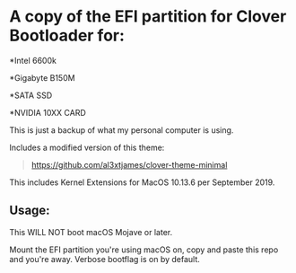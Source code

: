# A copy of the EFI partition for Clover Bootloader for:


*Intel 6600k

*Gigabyte B150M

*SATA SSD

*NVIDIA 10XX CARD


This is just a backup of what my personal computer is using.

Includes a modified version of this theme:

> https://github.com/al3xtjames/clover-theme-minimal


This includes Kernel Extensions for MacOS 10.13.6 per September 2019.

## Usage:

This WILL NOT boot macOS Mojave or later.

Mount the EFI partition you're using macOS on, copy and paste this repo and you're away. 
Verbose bootflag is on by default.
